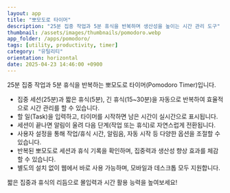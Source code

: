 ```yaml
---
layout: app
title: "뽀모도로 타이머"
description: "25분 집중 작업과 5분 휴식을 반복하며 생산성을 높이는 시간 관리 도구"
thumbnail: /assets/images/thumbnails/pomodoro.webp
app_folder: /apps/pomodoro/
tags: [utility, productivity, timer]
category: "유틸리티"
orientation: horizontal
date: 2025-04-23 14:46:00 +0900
---
```


25분 집중 작업과 5분 휴식을 반복하는 뽀모도로 타이머(Pomodoro Timer)입니다.

- 집중 세션(25분)과 짧은 휴식(5분), 긴 휴식(15~30분)을 자동으로 반복하여 효율적으로 시간 관리를 할 수 있습니다.
- 할 일(Task)을 입력하고, 타이머를 시작하면 남은 시간이 실시간으로 표시됩니다.
- 세션이 끝나면 알림이 울려 다음 단계(작업 또는 휴식)로 자연스럽게 전환됩니다.
- 사용자 설정을 통해 작업/휴식 시간, 알림음, 자동 시작 등 다양한 옵션을 조절할 수 있습니다.
- 반복된 뽀모도로 세션과 휴식 기록을 확인하며, 집중력과 생산성 향상 효과를 체감할 수 있습니다.
- 별도의 설치 없이 웹에서 바로 사용 가능하며, 모바일과 데스크톱 모두 지원합니다.

짧은 집중과 휴식의 리듬으로 몰입력과 시간 활용 능력을 높여보세요!
